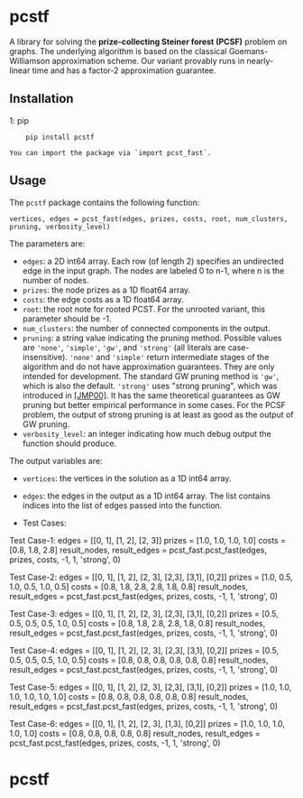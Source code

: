 pcstf
=========

A library for solving the **prize-collecting Steiner forest (PCSF)** problem on graphs.
The underlying algorithm is based on the classical Goemans-Williamson approximation scheme.
Our variant provably runs in nearly-linear time and has a factor-2 approximation guarantee.


Installation
------------

1: pip

		pip install pcstf

	You can import the package via `import pcst_fast`.

Usage
-----

The `pcstf` package contains the following function:

    vertices, edges = pcst_fast(edges, prizes, costs, root, num_clusters, pruning, verbosity_level)

The parameters are:
* `edges`: a 2D int64 array. Each row (of length 2) specifies an undirected edge in the input graph. The nodes are labeled 0 to n-1, where n is the number of nodes.
* `prizes`: the node prizes as a 1D float64 array.
* `costs`: the edge costs as a 1D float64 array.
* `root`: the root note for rooted PCST. For the unrooted variant, this parameter should be -1.
* `num_clusters`: the number of connected components in the output.
* `pruning`: a string value indicating the pruning method. Possible values are `'none'`, `'simple'`, `'gw'`, and `'strong'` (all literals are case-insensitive). `'none'` and `'simple'` return intermediate stages of the algorithm and do not have approximation guarantees. They are only intended for development. The standard GW pruning method is `'gw'`, which is also the default. `'strong'` uses "strong pruning", which was introduced in [\[JMP00\]](http://dl.acm.org/citation.cfm?id=338637). It has the same theoretical guarantees as GW pruning but better empirical performance in some cases. For the PCSF problem, the output of strong pruning is at least as good as the output of GW pruning.
* `verbosity_level`: an integer indicating how much debug output the function should produce.

The output variables are:
* `vertices`: the vertices in the solution as a 1D int64 array.
* `edges`: the edges in the output as a 1D int64 array. The list contains indices into the list of edges passed into the function.

* Test Cases:

Test Case-1:
	edges = [[0, 1], [1, 2], [2, 3]]
	prizes = [1.0, 1.0, 1.0, 1.0]
	costs = [0.8, 1.8, 2.8]
	result_nodes, result_edges = pcst_fast.pcst_fast(edges, prizes, costs, -1, 1, 'strong', 0)

Test Case-2:
	edges = [[0, 1], [1, 2], [2, 3], [2,3], [3,1], [0,2]]
	prizes = [1.0, 0.5, 1.0, 0.5, 1.0, 0.5]
	costs = [0.8, 1.8, 2.8, 2.8, 1.8, 0.8]
	result_nodes, result_edges = pcst_fast.pcst_fast(edges, prizes, costs, -1, 1, 'strong', 0)

Test Case-3:
 	edges = [[0, 1], [1, 2], [2, 3], [2,3], [3,1], [0,2]]
	prizes = [0.5, 0.5, 0.5, 0.5, 1.0, 0.5]
	costs = [0.8, 1.8, 2.8, 2.8, 1.8, 0.8]
	result_nodes, result_edges = pcst_fast.pcst_fast(edges, prizes, costs, -1, 1, 'strong', 0)

Test Case-4:
	edges = [[0, 1], [1, 2], [2, 3], [2,3], [3,1], [0,2]]
	prizes = [0.5, 0.5, 0.5, 0.5, 1.0, 0.5]
	costs = [0.8, 0.8, 0.8, 0.8, 0.8, 0.8]
	result_nodes, result_edges = pcst_fast.pcst_fast(edges, prizes, costs, -1, 1, 'strong', 0)

Test Case-5:
	edges = [[0, 1], [1, 2], [2, 3], [2,3], [3,1], [0,2]]
	prizes = [1.0, 1.0, 1.0, 1.0, 1.0, 1.0]
	costs = [0.8, 0.8, 0.8, 0.8, 0.8, 0.8]
	result_nodes, result_edges = pcst_fast.pcst_fast(edges, prizes, costs, -1, 1, 'strong', 0)

Test Case-6:
	edges = [[0, 1], [1, 2], [2, 3], [1,3], [0,2]]
	prizes = [1.0, 1.0, 1.0, 1.0, 1.0]
	costs = [0.8, 0.8, 0.8, 0.8, 0.8]
	result_nodes, result_edges = pcst_fast.pcst_fast(edges, prizes, costs, -1, 1, 'strong', 0)

# pcstf

